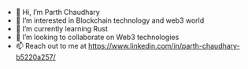 - 👋 Hi, I’m Parth Chaudhary
- 👀 I’m interested in Blockchain technology and web3 world
- 🌱 I’m currently learning Rust
- 💞️ I’m looking to collaborate on Web3 technologies
- 📫 Reach out to me at https://www.linkedin.com/in/parth-chaudhary-b5220a257/

<!---
ParthChaudhary31/ParthChaudhary31 is a ✨ special ✨ repository because its `README.md` (this file) appears on your GitHub profile.
You can click the Preview link to take a look at your changes.
--->
